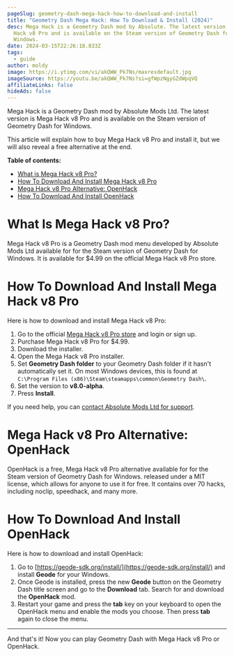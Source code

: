 ```yaml
---
pageSlug: geometry-dash-mega-hack-how-to-download-and-install
title: "Geometry Dash Mega Hack: How To Download & Install (2024)"
desc: Mega Hack is a Geometry Dash mod by Absolute. The latest version is Mega
  Hack v8 Pro and is available on the Steam version of Geometry Dash for
  Windows.
date: 2024-03-15T22:26:18.833Z
tags:
  - guide
author: moldy
image: https://i.ytimg.com/vi/akQWW_Pk7Ns/maxresdefault.jpg
imageSource: https://youtu.be/akQWW_Pk7Ns?si=gfWpzNgyGZdWpqVQ
affiliateLinks: false
hideAds: false
---
```

Mega Hack is a Geometry Dash mod by Absolute Mods Ltd. The latest version is Mega Hack v8 Pro and is available on the Steam version of Geometry Dash for Windows.

This article will explain how to buy Mega Hack v8 Pro and install it, but we will also reveal a free alternative at the end.

**Table of contents:**

- [What is Mega Hack v8 Pro?](#what-is-mega-hack-v8-pro%3F)
- [How To Download And Install Mega Hack v8 Pro](#how-to-download-and-install-mega-hack-v8-pro)
- [Mega Hack v8 Pro Alternative: OpenHack](#mega-hack-v8-pro-alternative%3A-openhack)
- [How To Download And Install OpenHack](#how-to-download-and-install-openhack)

# What Is Mega Hack v8 Pro?

Mega Hack v8 Pro is a Geometry Dash mod menu developed by Absolute Mods Ltd available for for the Steam version of Geometry Dash for Windows. It is available for $4.99 on the official Mega Hack v8 Pro store.

# How To Download And Install Mega Hack v8 Pro

Here is how to download and install Mega Hack v8 Pro:

1. Go to the official [Mega Hack v8 Pro store](https://absolllute.com/store/view_mega_hack_pro) and login or sign up.
2. Purchase Mega Hack v8 Pro for $4.99.
3. Download the installer.
4. Open the Mega Hack v8 Pro installer.
5. Set **Geometry Dash folder** to your Geometry Dash folder if it hasn't automatically set it. On most Windows devices, this is found at `C:\Program Files (x86)\Steam\steamapps\common\Geometry Dash\`.
6. Set the version to **v8.0-alpha**.
7. Press **Install**.

If you need help, you can [contact Absolute Mods Ltd for support](https://absolllute.com/).

# Mega Hack v8 Pro Alternative: OpenHack

OpenHack is a free, Mega Hack v8 Pro alternative available for for the Steam version of Geometry Dash for Windows. released under a MIT license, which allows for anyone to use it for free. It contains over 70 hacks, including noclip, speedhack, and many more.

# How To Download And Install OpenHack

Here is how to download and install OpenHack:

1. Go to [https://geode-sdk.org/install/](https://geode-sdk.org/install/) and install **Geode** for your Windows.
2. Once Geode is installed, press the new **Geode** button on the Geometry Dash title screen and go to the **Download** tab. Search for and download the **OpenHack** mod.
3. Restart your game and press the **tab** key on your keyboard to open the OpenHack menu and enable the mods you choose. Then press **tab** again to close the menu.

---

And that's it! Now you can play Geometry Dash with Mega Hack v8 Pro or OpenHack.
